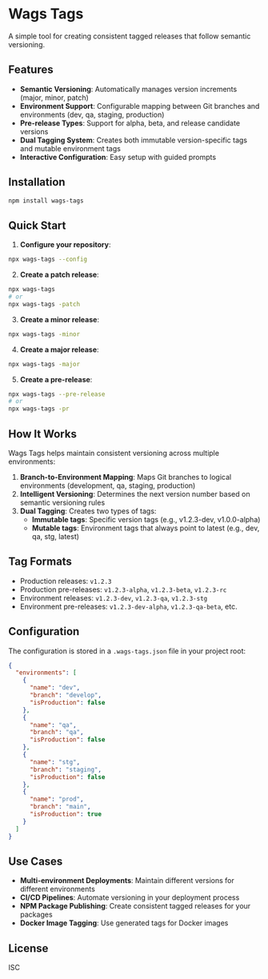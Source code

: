 # Wags Tags

A simple tool for creating consistent tagged releases that follow semantic versioning.

## Features

- **Semantic Versioning**: Automatically manages version increments (major, minor, patch)
- **Environment Support**: Configurable mapping between Git branches and environments (dev, qa, staging, production)
- **Pre-release Types**: Support for alpha, beta, and release candidate versions
- **Dual Tagging System**: Creates both immutable version-specific tags and mutable environment tags
- **Interactive Configuration**: Easy setup with guided prompts

## Installation

```bash
npm install wags-tags
```

## Quick Start

1. **Configure your repository**:

```bash
npx wags-tags --config
```

2. **Create a patch release**:

```bash
npx wags-tags
# or
npx wags-tags -patch
```

3. **Create a minor release**:

```bash
npx wags-tags -minor
```

4. **Create a major release**:

```bash
npx wags-tags -major
```

5. **Create a pre-release**:

```bash
npx wags-tags --pre-release
# or
npx wags-tags -pr
```

## How It Works

Wags Tags helps maintain consistent versioning across multiple environments:

1. **Branch-to-Environment Mapping**: Maps Git branches to logical environments (development, qa, staging, production)
2. **Intelligent Versioning**: Determines the next version number based on semantic versioning rules
3. **Dual Tagging**: Creates two types of tags:
   - **Immutable tags**: Specific version tags (e.g., v1.2.3-dev, v1.0.0-alpha)
   - **Mutable tags**: Environment tags that always point to latest (e.g., dev, qa, stg, latest)

## Tag Formats

- Production releases: `v1.2.3`
- Production pre-releases: `v1.2.3-alpha`, `v1.2.3-beta`, `v1.2.3-rc`
- Environment releases: `v1.2.3-dev`, `v1.2.3-qa`, `v1.2.3-stg`
- Environment pre-releases: `v1.2.3-dev-alpha`, `v1.2.3-qa-beta`, etc.

## Configuration

The configuration is stored in a `.wags-tags.json` file in your project root:

```json
{
  "environments": [
    {
      "name": "dev",
      "branch": "develop",
      "isProduction": false
    },
    {
      "name": "qa",
      "branch": "qa",
      "isProduction": false
    },
    {
      "name": "stg",
      "branch": "staging",
      "isProduction": false
    },
    {
      "name": "prod",
      "branch": "main",
      "isProduction": true
    }
  ]
}
```

## Use Cases

- **Multi-environment Deployments**: Maintain different versions for different environments
- **CI/CD Pipelines**: Automate versioning in your deployment process
- **NPM Package Publishing**: Create consistent tagged releases for your packages
- **Docker Image Tagging**: Use generated tags for Docker images

## License

ISC
